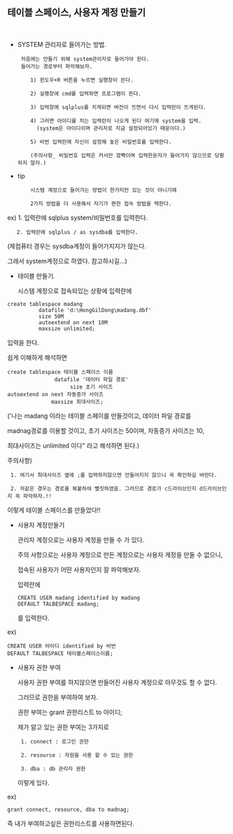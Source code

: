 ﻿## 테이블 스페이스, 사용자 계정 만들기
﻿








 

* SYSTEM 관리자로 들어가는 방법.

       처음에는 만들기 위해 system관리자로 들어가야 한다.
       들어가는 경로부터 파악해보자.

          1) 윈도우+R 버튼을 누르면 실행창이 뜬다.

          2) 실행창에 cmd를 입력하면 프로그램이 뜬다.

          3) 입력창에 sqlplus를 치게되면 버전이 뜨면서 다시 입력란이 뜨게된다.

          4) 그러면 아이디를 치는 입력란이 나오게 된다 여기에 system을 입력.
            (system은 아이디이며 관리자로 지금 설정되어있기 때문이다.)

          5) 비번 입력란에 자신이 설정해 놓은 비밀번호를 입력한다.

          (주의사항_ 비밀번호 입력은 커서만 깜빡이며 입력한문자가 들어가지 않으므로 당황하지 말자.)



- tip

          시스템 계정으로 들어가는 방법이 한가지만 있는 것이 아니기에 

          2가지 방법을 더 사용해서 자기가 편한 접속 방법을 택한다.

ex)
       1. 입력란에 sqlplus system/비밀번호를 입력한다.

       2. 입력란에 sqlplus / as sysdba를 입력한다.


(제컴퓨터 경우는 sysdba계정이 들어가지지가 않는다.

그래서 system계정으로 하였다. 참고하시길...)









* 테이블 만들기.
     

     시스템 계정으로 접속되있는 상황에 입력란에 

```
create tablespace madang
          datafile 'd:\HongGilDong\madang.dbf' 
          size 50M
          autoextend on next 10M 
          maxsize unlimited;
```



   입력을 한다.

   쉽게 이해하게 해석하면

   ```
   create tablespace 테이블 스페이스 이름
                  datafile '데이터 파일 경로'
                       size 초기 사이즈
   autoextend on next 자동증가 사이즈
                 maxsize 최대사이즈;
   ```


('나는 madang 이라는 테이블 스페이를 만들것이고, 데이터 파일 경로를 

madnag경로를 이용할 것이고, 초기 사이즈는 50이며, 자동증가 사이즈는 10,

최대사이즈는 unlimited 이다" 라고 해석하면 된다.)

 주의사항)

     1. 여기서 최대사이즈 옆에 ;를 입력하지않으면 만들어지지 않으니 꼭 확인하길 바란다.

     2. 저같은 경우는 경로를 복붙하여 뻘짓하였음. 그러므로 경로가 c드라이브인지 d드라이브인지 꼭 파악하자.!!

이렇게 테이블 스페이스를 만들었다!!









* 사용자 계정만들기

   관리자 계정으로는 사용자 계정을 만들 수 가 있다.

   주의 사항으로는 사용자 계정으로 만든 계정으로는 사용자 계정을 만들 수 없으니,

   접속된 사용자가 어떤 사용자인지 잘 파악해보자.

   입력란에

   ```
   CREATE USER madang identified by madang
   DEFAULT TALBESPACE madang;
   ```

   를 입력한다.

ex)
   ```
   CREATE USER 아이디 identified by 비번
   DEFAULT TALBESPACE 테이블스페이스이름;
   ```










* 사용자 권한 부여

   사용자 권한 부여를 하지않으면 만들어진 사용자 계정으로 아무것도 할 수 없다.

   그러므로 권한을 부여하여 보자.

   권한 부여는 grant 권한리스트 to 아이디;

   제가 알고 있는 권한 부여는 3가지로

       1. connect : 로그인 권한

       2. resource : 자원을 사용 할 수 있는 권한

       3. dba : db 관리자 권한

   이렇게 있다.

ex)
   ```
   grant connect, resource, dba to madnag;
   ```

   즉 내가 부여하고싶은 권한리스트를 사용하면된다.



